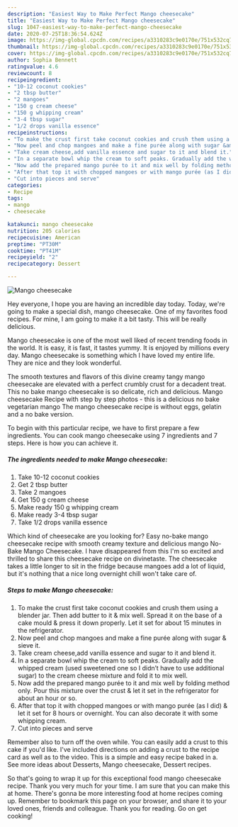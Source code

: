 ```yaml
---
description: "Easiest Way to Make Perfect Mango cheesecake"
title: "Easiest Way to Make Perfect Mango cheesecake"
slug: 1047-easiest-way-to-make-perfect-mango-cheesecake
date: 2020-07-25T18:36:54.624Z
image: https://img-global.cpcdn.com/recipes/a3310283c9e0170e/751x532cq70/mango-cheesecake-recipe-main-photo.jpg
thumbnail: https://img-global.cpcdn.com/recipes/a3310283c9e0170e/751x532cq70/mango-cheesecake-recipe-main-photo.jpg
cover: https://img-global.cpcdn.com/recipes/a3310283c9e0170e/751x532cq70/mango-cheesecake-recipe-main-photo.jpg
author: Sophia Bennett
ratingvalue: 4.6
reviewcount: 8
recipeingredient:
- "10-12 coconut cookies"
- "2 tbsp butter"
- "2 mangoes"
- "150 g cream cheese"
- "150 g whipping cream"
- "3-4 tbsp sugar"
- "1/2 drops vanilla essence"
recipeinstructions:
- "To make the crust first take coconut cookies and crush them using a blender jar. Then add butter to it &amp; mix well. Spread it on the base of a cake mould &amp; press it down properly. Let it set for about 15 minutes in the refrigerator."
- "Now peel and chop mangoes and make a fine purée along with sugar &amp; sieve it."
- "Take cream cheese,add vanilla essence and sugar to it and blend it."
- "In a separate bowl whip the cream to soft peaks. Gradually add the whipped cream (used sweetened one so I didn’t have to use additional sugar) to the cream cheese mixture and fold it to mix well."
- "Now add the prepared mango purée to it and mix well by folding method only. Pour this mixture over the crust &amp; let it set in the refrigerator for about an hour or so."
- "After that top it with chopped mangoes or with mango purée (as I did) &amp; let it set for 8 hours or overnight. You can also decorate it with some whipping cream."
- "Cut into pieces and serve"
categories:
- Recipe
tags:
- mango
- cheesecake

katakunci: mango cheesecake 
nutrition: 205 calories
recipecuisine: American
preptime: "PT30M"
cooktime: "PT41M"
recipeyield: "2"
recipecategory: Dessert

---
```



![Mango cheesecake](https://img-global.cpcdn.com/recipes/a3310283c9e0170e/751x532cq70/mango-cheesecake-recipe-main-photo.jpg)

Hey everyone, I hope you are having an incredible day today. Today, we're going to make a special dish, mango cheesecake. One of my favorites food recipes. For mine, I am going to make it a bit tasty. This will be really delicious.

Mango cheesecake is one of the most well liked of recent trending foods in the world. It is easy, it is fast, it tastes yummy. It is enjoyed by millions every day. Mango cheesecake is something which I have loved my entire life. They are nice and they look wonderful.

The smooth textures and flavors of this divine creamy tangy mango cheesecake are elevated with a perfect crumbly crust for a decadent treat. This no bake mango cheesecake is so delicate, rich and delicious. Mango cheesecake Recipe with step by step photos - this is a delicious no bake vegetarian mango The mango cheesecake recipe is without eggs, gelatin and a no bake version.


To begin with this particular recipe, we have to first prepare a few ingredients. You can cook mango cheesecake using 7 ingredients and 7 steps. Here is how you can achieve it.

<!--inarticleads1-->

##### The ingredients needed to make Mango cheesecake:

1. Take 10-12 coconut cookies
1. Get 2 tbsp butter
1. Take 2 mangoes
1. Get 150 g cream cheese
1. Make ready 150 g whipping cream
1. Make ready 3-4 tbsp sugar
1. Take 1/2 drops vanilla essence


Which kind of cheesecake are you looking for? Easy no-bake mango cheesecake recipe with smooth creamy texture and delicious mango No-Bake Mango Cheesecake. I have disappeared from this I&#39;m so excited and thrilled to share this cheesecake recipe on divinetaste. The cheesecake takes a little longer to sit in the fridge because mangoes add a lot of liquid, but it&#39;s nothing that a nice long overnight chill won&#39;t take care of. 

<!--inarticleads2-->

##### Steps to make Mango cheesecake:

1. To make the crust first take coconut cookies and crush them using a blender jar. Then add butter to it &amp; mix well. Spread it on the base of a cake mould &amp; press it down properly. Let it set for about 15 minutes in the refrigerator.
1. Now peel and chop mangoes and make a fine purée along with sugar &amp; sieve it.
1. Take cream cheese,add vanilla essence and sugar to it and blend it.
1. In a separate bowl whip the cream to soft peaks. Gradually add the whipped cream (used sweetened one so I didn’t have to use additional sugar) to the cream cheese mixture and fold it to mix well.
1. Now add the prepared mango purée to it and mix well by folding method only. Pour this mixture over the crust &amp; let it set in the refrigerator for about an hour or so.
1. After that top it with chopped mangoes or with mango purée (as I did) &amp; let it set for 8 hours or overnight. You can also decorate it with some whipping cream.
1. Cut into pieces and serve


Remember also to turn off the oven while. You can easily add a crust to this cake if you&#39;d like. I&#39;ve included directions on adding a crust to the recipe card as well as to the video. This is a simple and easy recipe baked in a. See more ideas about Desserts, Mango cheesecake, Dessert recipes. 

So that's going to wrap it up for this exceptional food mango cheesecake recipe. Thank you very much for your time. I am sure that you can make this at home. There's gonna be more interesting food at home recipes coming up. Remember to bookmark this page on your browser, and share it to your loved ones, friends and colleague. Thank you for reading. Go on get cooking!
